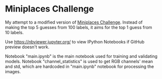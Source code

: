 # Miniplaces Challenge

My attempt to a modified version of [Miniplaces Challenge](https://github.com/CSAILVision/miniplaces). Instead of making the top 5 guesses from 100 labels, it aims for the top 1 guess from 10 labels.

Use https://nbviewer.jupyter.org/ to view IPython Notebooks if GitHub preview doesn't work.

Notebook "main.ipynb" is the main notebook used for training and validating models. Notebook "channel_statistics" is used to get RGB channels' mean and std, which are hardcoded in "main.ipynb" notebook for processing the images.
